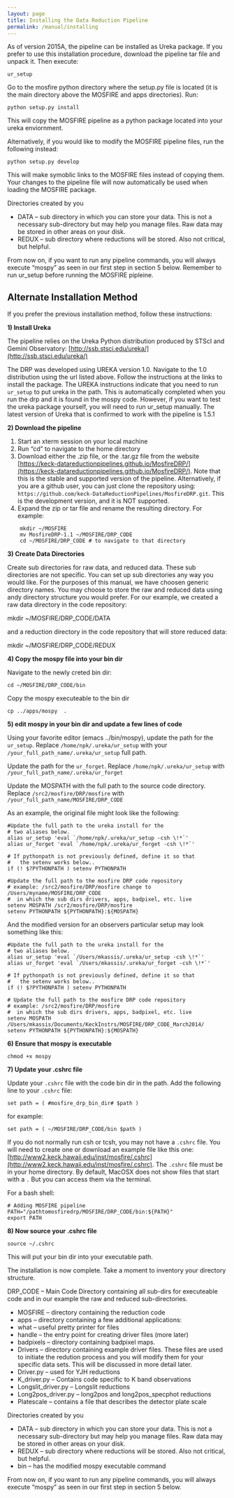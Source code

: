 ```yaml
---
layout: page
title: Installing the Data Reduction Pipeline
permalink: /manual/installing
---
```


As of version 2015A, the pipeline can be installed as Ureka package. If you prefer to use this installation procedure, download the pipeline tar file and unpack it. Then execute:

    ur_setup

Go to the mosfire python directory where the setup.py file is located (it is the main directory above the MOSFIRE and apps directories). Run:

    python setup.py install

This will copy the MOSFIRE pipeline as a python package located into your ureka enviornment.

Alternatively, if you would like to modify the MOSFIRE pipeline files, run the following instead: 

    python setup.py develop 

This will make symoblic links to the MOSFIRE files instead of copying them. Your changes to the pipeline file will now automatically be used when loading the MOSFIRE package. 

Directories created by you

* DATA – sub directory in which you can store your data. This is not a necessary sub-directory but may help you manage files. Raw data may be stored in other areas on your disk.
* REDUX – sub directory where reductions will be stored. Also not critical, but helpful.

From now on, if you want to run any pipeline commands, you will always execute “mospy” as seen in our first step in section 5 below. Remember to run ur_setup before running the MOSFIRE pipleine.

## Alternate Installation Method

If you prefer the previous installation method, follow these instructions:

**1) Install Ureka**

The pipeline relies on the Ureka Python distribution produced by STScI and Gemini Observatory: [http://ssb.stsci.edu/ureka/](http://ssb.stsci.edu/ureka/)

The DRP was developed using UREKA version 1.0. Navigate to the 1.0 distribution using the url listed above. Follow the instructions at the links to install the package. The UREKA instructions indicate that you need to run `ur_setup` to put ureka in the path. This is automatically completed when you run the drp and it is found in the mospy code. However, if you want to test the ureka package yourself, you will need to run ur_setup manually. The latest version of Ureka that is confirmed to work with the pipeline is 1.5.1

**2) Download the pipeline**

1. Start an xterm session on your local machine
2. Run “cd” to navigate to the home directory 
3. Download either the .zip file, or the .tar.gz file from the website [https://keck-datareductionpipelines.github.io/MosfireDRP/](https://keck-datareductionpipelines.github.io/MosfireDRP/).  Note that this is the stable and supported version of the pipeline.  Alternatively, if you are a github user, you can just clone the repository using: `https://github.com/keck-DataReductionPipelines/MosfireDRP.git`.  This is the development version, and it is NOT supported.
4. Expand the zip or tar file and rename the resulting directory. For example:

```
    mkdir ~/MOSFIRE 
    mv MosfireDRP-1.1 ~/MOSFIRE/DRP_CODE
    cd ~/MOSFIRE/DRP_CODE # to navigate to that directory
```


**3) Create Data Directories**

Create sub directories for raw data, and reduced data. These sub directories are not specific. You can set up sub directories any way you would like. For the purposes of this manual, we have choosen generic directory names. You may choose to store the raw and reduced data using andy directory structure you would prefer. For our example, we created a raw data directory in the code repository: 

mkdir ~/MOSFIRE/DRP_CODE/DATA

and a reduction directory in the code repository that will store reduced data:

mkdir ~/MOSFIRE/DRP_CODE/REDUX


**4) Copy the mospy file into your bin dir**

Navigate to the newly creted bin dir: 

    cd ~/MOSFIRE/DRP_CODE/bin

Copy the mospy executeable to the bin dir

    cp ../apps/mospy  .

**5) edit mospy in your bin dir and update a few lines of code**

Using your favorite editor (emacs ../bin/mospy), update the path for the `ur_setup`. Replace `/home/npk/.ureka/ur_setup` with your `/your_full_path_name/.ureka/ur_setup` full path.

Update the path for the `ur_forget`. Replace `/home/npk/.ureka/ur_setup` with `/your_full_path_name/.ureka/ur_forget` 

Update the MOSPATH with the full path to the source code directory. Replace `/src2/mosfire/DRP/mosfire` with `/your_full_path_name/MOSFIRE/DRP_CODE`

As an example, the original file might look like the following:

    #Update the full path to the ureka install for the 
    # two aliases below.
    alias ur_setup 'eval `/home/npk/.ureka/ur_setup -csh \!*`'
    alias ur_forget 'eval `/home/npk/.ureka/ur_forget -csh \!*`'
    
    # If pythonpath is not previously defined, define it so that 
    #   the setenv works below..  
    if (! $?PYTHONPATH ) setenv PYTHONPATH
    
    #Update the full path to the mosfire DRP code repository
    # example: /src2/mosfire/DRP/mosfire change to /Users/myname/MOSFIRE/DRP_CODE
    #  in which the sub dirs drivers, apps, badpixel, etc. live  
    setenv MOSPATH /scr2/mosfire/DRP/mosfire
    setenv PYTHONPATH ${PYTHONPATH}:${MOSPATH}

And the modified version for an observers particular setup may look something like this:

    #Update the full path to the ureka install for the 
    # two aliases below.
    alias ur_setup 'eval `/Users/mkassis/.ureka/ur_setup -csh \!*`'
    alias ur_forget 'eval `/Users/mkassis/.ureka/ur_forget -csh \!*`'
    
    # If pythonpath is not previously defined, define it so that 
    #   the setenv works below..
    if (! $?PYTHONPATH ) setenv PYTHONPATH 
    
    # Update the full path to the mosfire DRP code repository
    # example: /src2/mosfire/DRP/mosfire
    #  in which the sub dirs drivers, apps, badpixel, etc. live  
    setenv MOSPATH /Users/mkassis/Documents/KeckInstrs/MOSFIRE/DRP_CODE_March2014/
    setenv PYTHONPATH ${PYTHONPATH}:${MOSPATH}

**6) Ensure that mospy is executable**

    chmod +x mospy

**7) Update your .cshrc file**

Update your `.cshrc` file with the code bin dir in the path. Add the following line to your `.cshrc` file:

    set path = ( #mosfire_drp_bin_dir# $path )

for example:

    set path = ( ~/MOSFIRE/DRP_CODE/bin $path )

If you do not normally run csh or tcsh, you may not have a `.cshrc` file. You will need to create one or download an example file like this one: [http://www2.keck.hawaii.edu/inst/mosfire/.cshrc](http://www2.keck.hawaii.edu/inst/mosfire/.cshrc). The `.cshrc` file must be in your home directory. By default, MacOSX does not show files that start with a `.` But you can access them via the terminal.

For a bash shell:

    # Adding MOSFIRE pipeline
    PATH="/pathtomosfiredrp/MOSFIRE/DRP_CODE/bin:${PATH}"
    export PATH

**8) Now source your .cshrc file**

    source ~/.cshrc
    
This will put your bin dir into your executable path.

The installation is now complete. Take a moment to inventory your directory structure.

DRP_CODE – Main Code Directory containing all sub-dirs for executeable code and in our example the raw and reduced sub-directories.

* MOSFIRE – directory containing the reduction code
* apps – directory containing a few additional applications:
* what – useful pretty printer for files
* handle – the entry point for creating driver files (more later)
* badpixels – directory containing badpixel maps.
* Drivers – directory containing example driver files. These files are used to initiate the redution process and you will modify them for your specific data sets. This will be discussed in more detail later.
* Driver.py – used for YJH reductions
* K_driver.py – Contains code specific to K band observations
* Longslit_driver.py – Longslit reductions
* Long2pos_driver.py – long2pos and long2pos_specphot reductions
* Platescale – contains a file that describes the detector plate scale

Directories created by you

* DATA – sub directory in which you can store your data. This is not a necessary sub-directory but may help you manage files. Raw data may be stored in other areas on your disk.
* REDUX – sub directory where reductions will be stored. Also not critical, but helpful.
* bin – has the modified mospy executable command

From now on, if you want to run any pipeline commands, you will always execute “mospy” as seen in our first step in section 5 below.
